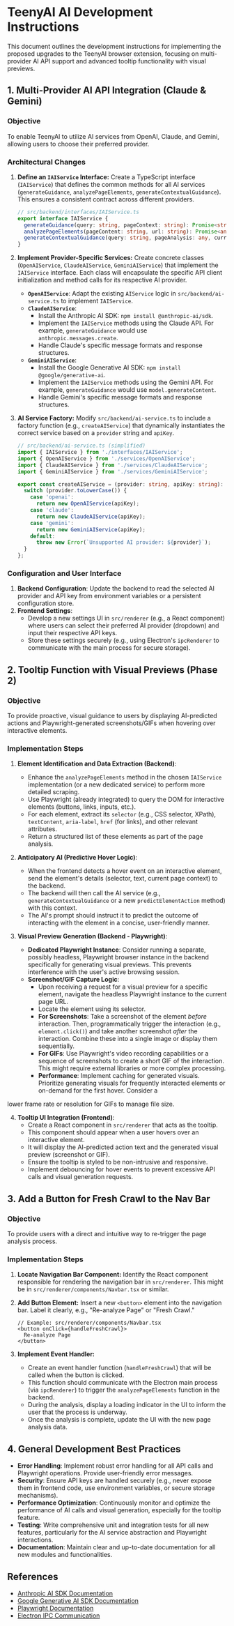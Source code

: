 # TeenyAI AI Development Instructions

This document outlines the development instructions for implementing the proposed upgrades to the TeenyAI browser extension, focusing on multi-provider AI API support and advanced tooltip functionality with visual previews.

## 1. Multi-Provider AI API Integration (Claude & Gemini)

### Objective
To enable TeenyAI to utilize AI services from OpenAI, Claude, and Gemini, allowing users to choose their preferred provider.

### Architectural Changes

1.  **Define an `IAIService` Interface:**
    Create a TypeScript interface (`IAIService`) that defines the common methods for all AI services (`generateGuidance`, `analyzePageElements`, `generateContextualGuidance`). This ensures a consistent contract across different providers.

    ```typescript
    // src/backend/interfaces/IAIService.ts
    export interface IAIService {
      generateGuidance(query: string, pageContext: string): Promise<string>;
      analyzePageElements(pageContent: string, url: string): Promise<any>;
      generateContextualGuidance(query: string, pageAnalysis: any, currentUrl: string): Promise<string>;
    }
    ```

2.  **Implement Provider-Specific Services:**
    Create concrete classes (`OpenAIService`, `ClaudeAIService`, `GeminiAIService`) that implement the `IAIService` interface. Each class will encapsulate the specific API client initialization and method calls for its respective AI provider.

    *   **`OpenAIService`**: Adapt the existing `AIService` logic in `src/backend/ai-service.ts` to implement `IAIService`.
    *   **`ClaudeAIService`**: 
        *   Install the Anthropic AI SDK: `npm install @anthropic-ai/sdk`.
        *   Implement the `IAIService` methods using the Claude API. For example, `generateGuidance` would use `anthropic.messages.create`.
        *   Handle Claude's specific message formats and response structures.
    *   **`GeminiAIService`**: 
        *   Install the Google Generative AI SDK: `npm install @google/generative-ai`.
        *   Implement the `IAIService` methods using the Gemini API. For example, `generateGuidance` would use `model.generateContent`.
        *   Handle Gemini's specific message formats and response structures.

3.  **AI Service Factory:**
    Modify `src/backend/ai-service.ts` to include a factory function (e.g., `createAIService`) that dynamically instantiates the correct service based on a `provider` string and `apiKey`.

    ```typescript
    // src/backend/ai-service.ts (simplified)
    import { IAIService } from './interfaces/IAIService';
    import { OpenAIService } from './services/OpenAIService';
    import { ClaudeAIService } from './services/ClaudeAIService';
    import { GeminiAIService } from './services/GeminiAIService';

    export const createAIService = (provider: string, apiKey: string): IAIService => {
      switch (provider.toLowerCase()) {
        case 'openai':
          return new OpenAIService(apiKey);
        case 'claude':
          return new ClaudeAIService(apiKey);
        case 'gemini':
          return new GeminiAIService(apiKey);
        default:
          throw new Error(`Unsupported AI provider: ${provider}`);
      }
    };
    ```

### Configuration and User Interface

1.  **Backend Configuration**: Update the backend to read the selected AI provider and API key from environment variables or a persistent configuration store.
2.  **Frontend Settings**: 
    *   Develop a new settings UI in `src/renderer` (e.g., a React component) where users can select their preferred AI provider (dropdown) and input their respective API keys.
    *   Store these settings securely (e.g., using Electron's `ipcRenderer` to communicate with the main process for secure storage).

## 2. Tooltip Function with Visual Previews (Phase 2)

### Objective
To provide proactive, visual guidance to users by displaying AI-predicted actions and Playwright-generated screenshots/GIFs when hovering over interactive elements.

### Implementation Steps

1.  **Element Identification and Data Extraction (Backend)**:
    *   Enhance the `analyzePageElements` method in the chosen `IAIService` implementation (or a new dedicated service) to perform more detailed scraping.
    *   Use Playwright (already integrated) to query the DOM for interactive elements (buttons, links, inputs, etc.).
    *   For each element, extract its `selector` (e.g., CSS selector, XPath), `textContent`, `aria-label`, `href` (for links), and other relevant attributes.
    *   Return a structured list of these elements as part of the page analysis.

2.  **Anticipatory AI (Predictive Hover Logic)**:
    *   When the frontend detects a hover event on an interactive element, send the element's details (selector, text, current page context) to the backend.
    *   The backend will then call the AI service (e.g., `generateContextualGuidance` or a new `predictElementAction` method) with this context.
    *   The AI's prompt should instruct it to predict the outcome of interacting with the element in a concise, user-friendly manner.

3.  **Visual Preview Generation (Backend - Playwright)**:
    *   **Dedicated Playwright Instance**: Consider running a separate, possibly headless, Playwright browser instance in the backend specifically for generating visual previews. This prevents interference with the user's active browsing session.
    *   **Screenshot/GIF Capture Logic**: 
        *   Upon receiving a request for a visual preview for a specific element, navigate the headless Playwright instance to the current page URL.
        *   Locate the element using its selector.
        *   **For Screenshots**: Take a screenshot of the element *before* interaction. Then, programmatically trigger the interaction (e.g., `element.click()`) and take another screenshot *after* the interaction. Combine these into a single image or display them sequentially.
        *   **For GIFs**: Use Playwright's video recording capabilities or a sequence of screenshots to create a short GIF of the interaction. This might require external libraries or more complex processing.
        *   **Performance**: Implement caching for generated visuals. Prioritize generating visuals for frequently interacted elements or on-demand for the first hover. Consider a 

lower frame rate or resolution for GIFs to manage file size.

4.  **Tooltip UI Integration (Frontend)**:
    *   Create a React component in `src/renderer` that acts as the tooltip.
    *   This component should appear when a user hovers over an interactive element.
    *   It will display the AI-predicted action text and the generated visual preview (screenshot or GIF).
    *   Ensure the tooltip is styled to be non-intrusive and responsive.
    *   Implement debouncing for hover events to prevent excessive API calls and visual generation requests.

## 3. Add a Button for Fresh Crawl to the Nav Bar

### Objective
To provide users with a direct and intuitive way to re-trigger the page analysis process.

### Implementation Steps

1.  **Locate Navigation Bar Component:**
    Identify the React component responsible for rendering the navigation bar in `src/renderer`. This might be in `src/renderer/components/Navbar.tsx` or similar.

2.  **Add Button Element:**
    Insert a new `<button>` element into the navigation bar. Label it clearly, e.g., "Re-analyze Page" or "Fresh Crawl."

    ```tsx
    // Example: src/renderer/components/Navbar.tsx
    <button onClick={handleFreshCrawl}>
      Re-analyze Page
    </button>
    ```

3.  **Implement Event Handler:**
    *   Create an event handler function (`handleFreshCrawl`) that will be called when the button is clicked.
    *   This function should communicate with the Electron main process (via `ipcRenderer`) to trigger the `analyzePageElements` function in the backend.
    *   During the analysis, display a loading indicator in the UI to inform the user that the process is underway.
    *   Once the analysis is complete, update the UI with the new page analysis data.

## 4. General Development Best Practices

*   **Error Handling**: Implement robust error handling for all API calls and Playwright operations. Provide user-friendly error messages.
*   **Security**: Ensure API keys are handled securely (e.g., never expose them in frontend code, use environment variables, or secure storage mechanisms).
*   **Performance Optimization**: Continuously monitor and optimize the performance of AI calls and visual generation, especially for the tooltip feature.
*   **Testing**: Write comprehensive unit and integration tests for all new features, particularly for the AI service abstraction and Playwright interactions.
*   **Documentation**: Maintain clear and up-to-date documentation for all new modules and functionalities.

## References

*   [Anthropic AI SDK Documentation](https://docs.anthropic.com/claude/reference/getting-started-with-the-claude-api)
*   [Google Generative AI SDK Documentation](https://ai.google.dev/gemini-api/docs/get-started/node)
*   [Playwright Documentation](https://playwright.dev/docs/intro)
*   [Electron IPC Communication](https://www.electronjs.org/docs/latest/tutorial/ipc)

